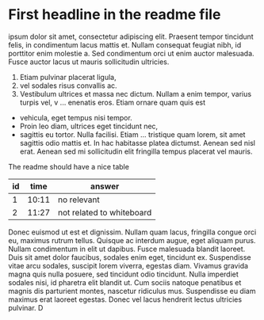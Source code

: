 # First headline in the readme file
 ipsum dolor sit amet, consectetur adipiscing elit. Praesent tempor tincidunt felis, in condimentum lacus mattis et. Nullam consequat feugiat nibh, id porttitor enim molestie a. Sed condimentum orci ut enim auctor malesuada. Fusce auctor lacus ut mauris sollicitudin ultricies. 
1. Etiam pulvinar placerat ligula, 
2. vel sodales risus convallis ac. 
3. Vestibulum ultrices et massa nec dictum.
 Nullam a enim tempor, varius turpis vel, v
... enenatis eros. Etiam ornare quam quis est 
* vehicula, eget tempus nisi tempor. 
* Proin leo diam, ultrices eget tincidunt nec, 
* sagittis eu tortor. Nulla facilisi. Etiam ... tristique quam lorem, sit amet sagittis odio mattis et. In hac habitasse platea dictumst. Aenean sed nisl erat. Aenean sed mi sollicitudin elit fringilla tempus placerat vel mauris.

The readme should have a nice table

id | time | answer
--- | --- | ---
1 | 10:11 | no relevant
2 | 11:27 | not related to whiteboard

Donec euismod ut est et dignissim. Nullam quam lacus, fringilla congue orci eu, maximus rutrum tellus. Quisque ac interdum augue, eget aliquam purus. Nullam condimentum in elit ut dapibus. Fusce malesuada blandit laoreet. Duis sit amet dolor faucibus, sodales enim eget, tincidunt ex. Suspendisse vitae arcu sodales, suscipit lorem viverra, egestas diam. Vivamus gravida magna quis nulla posuere, sed tincidunt odio tincidunt. Nulla imperdiet sodales nisi, id pharetra elit blandit ut. Cum sociis natoque penatibus et magnis dis parturient montes, nascetur ridiculus mus. Suspendisse eu diam maximus erat laoreet egestas. Donec vel lacus hendrerit lectus ultricies pulvinar. D
